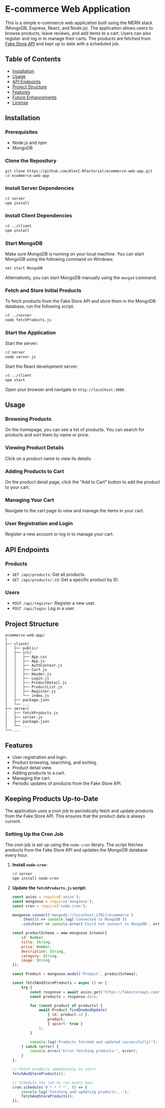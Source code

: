 
# E-commerce Web Application

This is a simple e-commerce web application built using the MERN stack (MongoDB, Express, React, and Node.js). The application allows users to browse products, leave reviews, and add items to a cart. Users can also register and log in to manage their carts. The products are fetched from [Fake Store API](https://fakestoreapi.com/) and kept up to date with a scheduled job.

## Table of Contents

- [Installation](#installation)
- [Usage](#usage)
- [API Endpoints](#api-endpoints)
- [Project Structure](#project-structure)
- [Features](#features)
- [Future Enhancements](#future-enhancements)
- [License](#license)

## Installation

### Prerequisites

- Node.js and npm
- MongoDB

### Clone the Repository

```sh
git clone https://github.com/AlexI-Nfactorial/ecommerce-web-app.git
cd ecommerce-web-app
```

### Install Server Dependencies

```sh
cd server
npm install
```

### Install Client Dependencies

```sh
cd ../client
npm install
```

### Start MongoDB

Make sure MongoDB is running on your local machine. You can start MongoDB using the following command on Windows:

```sh
net start MongoDB
```

Alternatively, you can start MongoDB manually using the `mongod` command.

### Fetch and Store Initial Products

To fetch products from the Fake Store API and store them in the MongoDB database, run the following script:

```sh
cd ../server
node fetchProducts.js
```

### Start the Application

Start the server:

```sh
cd server
node server.js
```

Start the React development server:

```sh
cd ../client
npm start
```

Open your browser and navigate to `http://localhost:3000`.

## Usage

### Browsing Products

On the homepage, you can see a list of products. You can search for products and sort them by name or price.

### Viewing Product Details

Click on a product name to view its details.

### Adding Products to Cart

On the product detail page, click the "Add to Cart" button to add the product to your cart.

### Managing Your Cart

Navigate to the cart page to view and manage the items in your cart.

### User Registration and Login

Register a new account or log in to manage your cart.

## API Endpoints

### Products

- `GET /api/products`: Get all products.
- `GET /api/products/:id`: Get a specific product by ID.

### Users

- `POST /api/register`: Register a new user.
- `POST /api/login`: Log in a user.

## Project Structure

```
ecommerce-web-app/
│
├── client/
│   ├── public/
│   ├── src/
│   │   ├── App.css
│   │   ├── App.js
│   │   ├── AuthContext.js
│   │   ├── Cart.js
│   │   ├── Header.js
│   │   ├── Login.js
│   │   ├── ProductDetail.js
│   │   ├── ProductList.js
│   │   ├── Register.js
│   │   └── index.js
│   ├── package.json
│   └── ...
├── server/
│   ├── fetchProducts.js
│   ├── server.js
│   ├── package.json
│   └── ...
└── ...
```

## Features

- User registration and login.
- Product browsing, searching, and sorting.
- Product detail view.
- Adding products to a cart.
- Managing the cart.
- Periodic updates of products from the Fake Store API.

## Keeping Products Up-to-Date

The application uses a cron job to periodically fetch and update products from the Fake Store API. This ensures that the product data is always current.

### Setting Up the Cron Job

The cron job is set up using the `node-cron` library. The script fetches products from the Fake Store API and updates the MongoDB database every hour.

1. **Install `node-cron`:**

   ```sh
   cd server
   npm install node-cron
   ```

2. **Update the `fetchProducts.js` script:**

   ```js
   const axios = require('axios');
   const mongoose = require('mongoose');
   const cron = require('node-cron');

   mongoose.connect('mongodb://localhost:27017/ecommerce')
       .then(() => console.log('Connected to MongoDB'))
       .catch(err => console.error('Could not connect to MongoDB', err));

   const productSchema = new mongoose.Schema({
       id: Number,
       title: String,
       price: Number,
       description: String,
       category: String,
       image: String
   });

   const Product = mongoose.model('Product', productSchema);

   const fetchAndStoreProducts = async () => {
       try {
           const response = await axios.get('https://fakestoreapi.com/products');
           const products = response.data;

           for (const product of products) {
               await Product.findOneAndUpdate(
                   { id: product.id },
                   product,
                   { upsert: true }
               );
           }

           console.log('Products fetched and updated successfully!');
       } catch (error) {
           console.error('Error fetching products:', error);
       }
   };

   // Fetch products immediately on start
   fetchAndStoreProducts();

   // Schedule the job to run every hour
   cron.schedule('0 * * * *', () => {
       console.log('Fetching and updating products...');
       fetchAndStoreProducts();
   });
   ```


